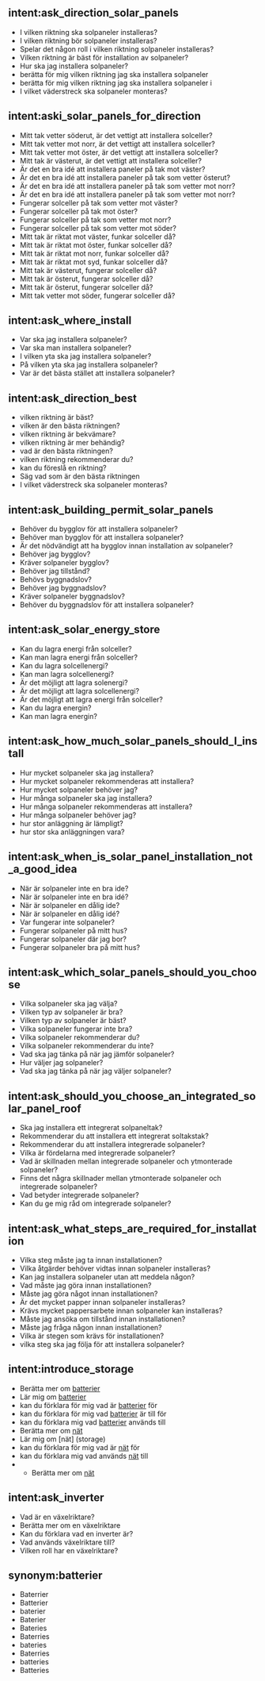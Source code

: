 ## intent:ask_direction_solar_panels
- I vilken riktning ska solpaneler installeras?
- I vilken riktning bör solpaneler installeras?
- Spelar det någon roll i vilken riktning solpaneler installeras?
- Vilken riktning är bäst för installation av solpaneler?
- Hur ska jag installera solpaneler?
- berätta för mig vilken riktning jag ska installera solpaneler
- berätta för mig vilken riktning jag ska installera solpaneler i
- I vilket väderstreck ska solpaneler monteras?

## intent:aski_solar_panels_for_direction
- Mitt tak vetter söderut, är det vettigt att installera solceller?
- Mitt tak vetter mot norr, är det vettigt att installera solceller?
- Mitt tak vetter mot öster, är det vettigt att installera solceller?
- Mitt tak är västerut, är det vettigt att installera solceller?
- Är det en bra idé att installera paneler på tak mot väster?
- Är det en bra idé att installera paneler på tak som vetter österut?
- Är det en bra idé att installera paneler på tak som vetter mot norr?
- Är det en bra idé att installera paneler på tak som vetter mot norr?
- Fungerar solceller på tak som vetter mot väster?
- Fungerar solceller på tak mot öster?
- Fungerar solceller på tak som vetter mot norr?
- Fungerar solceller på tak som vetter mot söder?
- Mitt tak är riktat mot väster, funkar solceller då?
- Mitt tak är riktat mot öster, funkar solceller då?
- Mitt tak är riktat mot norr, funkar solceller då?
- Mitt tak är riktat mot syd, funkar solceller då?
- Mitt tak är västerut, fungerar solceller då?
- Mitt tak är österut, fungerar solceller då?
- Mitt tak är österut, fungerar solceller då?
- Mitt tak vetter mot söder, fungerar solceller då?

## intent:ask_where_install
- Var ska jag installera solpaneler?
- Var ska man installera solpaneler?
- I vilken yta ska jag installera solpaneler?
- På vilken yta ska jag installera solpaneler?
- Var är det bästa stället att installera solpaneler?

## intent:ask_direction_best
- vilken riktning är bäst?
- vilken är den bästa riktningen?
- vilken riktning är bekvämare?
- vilken riktning är mer behändig?
- vad är den bästa riktningen?
- vilken riktning rekommenderar du?
- kan du föreslå en riktning?
- Säg vad som är den bästa riktningen
- I vilket väderstreck ska solpaneler monteras?

## intent:ask_building_permit_solar_panels
- Behöver du bygglov för att installera solpaneler?
- Behöver man bygglov för att installera solpaneler?
- Är det nödvändigt att ha bygglov innan installation av solpaneler?
- Behöver jag bygglov?
- Kräver solpaneler bygglov?
- Behöver jag tillstånd?
- Behövs byggnadslov?
- Behöver jag byggnadslov?
- Kräver solpaneler byggnadslov?
- Behöver du byggnadslov för att installera solpaneler?

## intent:ask_solar_energy_store
- Kan du lagra energi från solceller?
- Kan man lagra energi från solceller?
- Kan du lagra solcellenergi?
- Kan man lagra solcellenergi?
- Är det möjligt att lagra solenergi?
- Är det möjligt att lagra solcellenergi?
- Är det möjligt att lagra energi från solceller?
- Kan du lagra energin?
- Kan man lagra energin?

## intent:ask_how_much_solar_panels_should_I_install
- Hur mycket solpaneler ska jag installera?
- Hur mycket solpaneler rekommenderas att installera?
- Hur mycket solpaneler behöver jag?
- Hur många solpaneler ska jag installera?
- Hur många solpaneler rekommenderas att installera?
- Hur många solpaneler behöver jag?
- hur stor anläggning är lämpligt? 
- hur stor ska anläggningen vara? 

## intent:ask_when_is_solar_panel_installation_not_a_good_idea
- När är solpaneler inte en bra ide?
- När är solpaneler inte en bra idé?
- När är solpaneler en dålig ide?
- När är solpaneler en dålig idé?
- Var fungerar inte solpaneler?
- Fungerar solpaneler på mitt hus?
- Fungerar solpaneler där jag bor?
- Fungerar solpaneler bra på mitt hus?

## intent:ask_which_solar_panels_should_you_choose
- Vilka solpaneler ska jag välja?
- Vilken typ av solpaneler är bra?
- Vilken typ av solpaneler är bäst?
- Vilka solpaneler fungerar inte bra?
- Vilka solpaneler rekommenderar du?
- Vilka solpaneler rekommenderar du inte?
- Vad ska jag tänka på när jag jämför solpaneler?
- Hur väljer jag solpaneler?
- Vad ska jag tänka på när jag väljer solpaneler?

## intent:ask_should_you_choose_an_integrated_solar_panel_roof
- Ska jag installera ett integrerat solpaneltak?
- Rekommenderar du att installera ett integrerat soltakstak?
- Rekommenderar du att installera integrerade solpaneler?
- Vilka är fördelarna med integrerade solpaneler?
- Vad är skillnaden mellan integrerade solpaneler och ytmonterade solpaneler?
- Finns det några skillnader mellan ytmonterade solpaneler och integrerade solpaneler?
- Vad betyder integrerade solpaneler?
- Kan du ge mig råd om integrerade solpaneler?

## intent:ask_what_steps_are_required_for_installation
- Vilka steg måste jag ta innan installationen?
- Vilka åtgärder behöver vidtas innan solpaneler installeras?
- Kan jag installera solpaneler utan att meddela någon?
- Vad måste jag göra innan installationen?
- Måste jag göra något innan installationen?
- Är det mycket papper innan solpaneler installeras?
- Krävs mycket pappersarbete innan solpaneler kan installeras?
- Måste jag ansöka om tillstånd innan installationen?
- Måste jag fråga någon innan installationen?
- Vilka är stegen som krävs för installationen?
- vilka steg ska jag följa för att installera solpaneler?

## intent:introduce_storage
- Berätta mer om [batterier](storage)
- Lär mig om [batterier](storage)
- kan du förklara för mig vad är [batterier](storage) för
- kan du förklara för mig vad [batterier](storage) är till för
- kan du förklara mig vad [batterier](storage) används till
- Berätta mer om [nät](storage)
- Lär mig om [nät] (storage)
- kan du förklara för mig vad är [nät](storage) för
- kan du förklara mig vad används [nät](storage) till
- - Berätta mer om [nät](storage)

## intent:ask_inverter
- Vad är en växelriktare?
- Berätta mer om en växelriktare
- Kan du förklara vad en inverter är?
- Vad används växelriktare till?
- Vilken roll har en växelriktare?



## synonym:batterier
- Baterrier
- Batterier
- baterier
- Baterier
- Bateries
- Baterries
- bateries
- Baterries
- batteries
- Batteries


